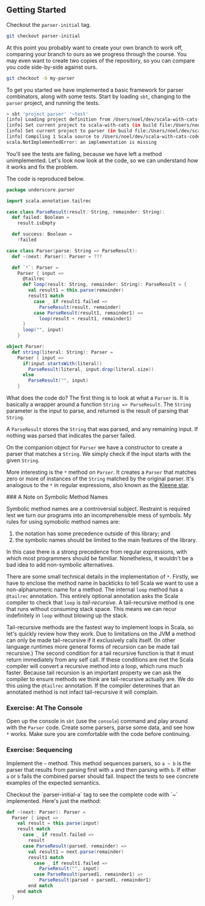 ## Getting Started

Checkout the `parser-initial` tag.

~~~ bash
git checkout parser-initial
~~~

At this point you probably want to create your own branch to work off, comparing your branch to ours as we progress through the course. You may even want to create two copies of the repository, so you can compare you code side-by-side against ours.

~~~ bash
git checkout -b my-parser
~~~

To get you started we have implemented a basic framework for parser combinators, along with some tests. Start by loading `sbt`, changing to the `parser` project, and running the tests.

~~~ bash
> sbt 'project parser' '~test'
[info] Loading project definition from /Users/noel/dev/scala-with-cats-code/project
[info] Set current project to scala-with-cats (in build file:/Users/noel/dev/scala-with-cats-code/)
[info] Set current project to parser (in build file:/Users/noel/dev/scala-with-cats-code/)
[info] Compiling 1 Scala source to /Users/noel/dev/scala-with-cats-code/parser/target/scala-2.10/classes...
scala.NotImplementedError: an implementation is missing
~~~

You'll see the tests are failing, because we have left a method unimplemented. Let's look now look at the code, so we can understand how it works and fix the problem.

The code is reproduced below.

~~~ scala
package underscore.parser

import scala.annotation.tailrec

case class ParseResult(result: String, remainder: String):
  def failed: Boolean =
    result.isEmpty

  def success: Boolean =
    !failed

case class Parser(parse: String => ParseResult):
  def ~(next: Parser): Parser = ???

  def `*`: Parser =
    Parser { input =>
      @tailrec
      def loop(result: String, remainder: String): ParseResult = {
        val result1 = this.parse(remainder)
        result1 match
          case _ if result1.failed =>
            ParseResult(result, remainder)
          case ParseResult(result1, remainder1) =>
            loop(result + result1, remainder1)
      }
      loop("", input)
    }

object Parser:
  def string(literal: String): Parser =
    Parser { input =>
      if(input.startsWith(literal))
        ParseResult(literal, input.drop(literal.size))
      else
        ParseResult("", input)
    }
~~~

What does the code do? The first thing is to look at what a `Parser` is. It is basically a wrapper around a function `String => ParseResult`. The `String` parameter is the input to parse, and returned is the result of parsing that `String`.

A `ParseResult` stores the `String` that was parsed, and any remaining input. If nothing was parsed that indicates the parser failed.

On the companion object for `Parser` we have a constructor to create a parser that matches a `String`. We simply check if the input starts with the given `String`.

More interesting is the `*` method on `Parser`. It creates a `Parser` that matches zero or more of instances of the `String` matched by the original parser. It's analogous to the `*` in regular expressions, also known as the [Kleene star](http://en.wikipedia.org/wiki/Kleene_star).

<div class="aside">
### A Note on Symbolic Method Names

Symbolic method names are a controversial subject. Restraint is required lest we turn our programs into an incomprehensible mess of symbols. My rules for using symobolic method names are:

1. the notation has some precedence outside of this library; and
2. the symbolic names should be limited to the main features of the library.

In this case there is a strong precedence from regular expressions, with which most programmers should be familiar. Nonetheless, it wouldn't be a bad idea to add non-symbolic alternatives.
</div>

There are some small technical details in the implementation of `*`. Firstly, we have to enclose the method name in backticks to tell Scala we want to use a non-alphanumeric name for a method. The internal `loop` method has a `@tailrec` annotation. This entirely optional annotation asks the Scala compiler to check that `loop` is *tail-recursive*. A tail-recursive method is one that runs without consuming stack space. This means we can recur indefinitely in `loop` without blowing up the stack.

Tail-recursive methods are the fastest way to implement loops in Scala, so let's quickly review how they work. Due to limitations on the JVM a method can only be made tail-recursive if it exclusively calls itself. (In other language runtimes more general forms of recursion can be made tail recursive.) The second condition for a tail recursive function is that it must return immediately from any self call. If these conditions are met the Scala compiler will convert a recursive method into a loop, which runs much faster. Because tail recursion is an important property we can ask the compiler to ensure methods we think are tail-recursive actually are. We do this using the `@tailrec` annotation. If the compiler determines that an annotated method is not infact tail-recursive it will complain.


### Exercise: At The Console

Open up the console in `sbt` (use the `console`) command and play around with the `Parser` code. Create some parsers, parse some data, and see how `*` works. Make sure you are comfortable with the code before continuing.

### Exercise: Sequencing

Implement the `~` method. This method sequences parsers, so `a ~ b` is the parser that results from parsing first with `a` and then parsing with `b`. If either `a` or `b` fails the combined parser should fail. Inspect the tests to see concrete examples of the expected semantics.

<div class="solution">
Checkout the `parser-initial-a` tag to see the complete code with `~` implemented. Here's just the method:

~~~ scala
def ~(next: Parser): Parser =
  Parser { input =>
    val result = this.parse(input)
    result match
      case _ if result.failed =>
        result
      case ParseResult(parsed, remainder) =>
        val result1 = next.parse(remainder)
        result1 match
          case _ if result1.failed =>
            ParseResult("", input)
          case ParseResult(parsed1, remainder1) =>
            ParseResult(parsed + parsed1, remainder1)
        end match
    end match
  }
~~~
</div>
